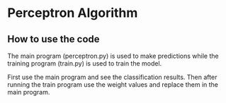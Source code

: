 # Perceptron Algorithm

## How to use the code

The main program (perceptron.py) is used to make predictions while the training program (train.py) is used to train the model.

First use the main program and see the classification results.
Then after running the train program use the weight values and replace them in the main program.
